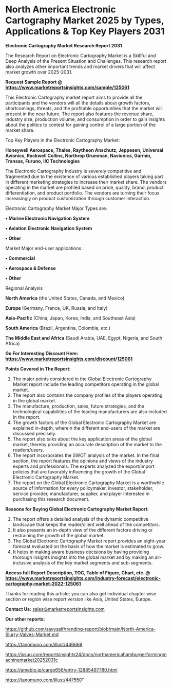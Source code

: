 # North America Electronic Cartography Market 2025 by Types, Applications & Top Key Players 2031

<strong>Electronic Cartography Market Research Report 2031</strong>

The Research Report on Electronic Cartography Market is a Skillful and Deep Analysis of the Present Situation and Challenges. This research report also analyzes other important trends and market drivers that will affect market growth over 2025-2031.

<strong>Request Sample Report @ <a href=https://www.marketreportsinsights.com/sample/125061>https://www.marketreportsinsights.com/sample/125061</a></strong>

This Electronic Cartography market report aims to provide all the participants and the vendors will all the details about growth factors, shortcomings, threats, and the profitable opportunities that the market will present in the near future. The report also features the revenue share, industry size, production volume, and consumption in order to gain insights about the politics to contest for gaining control of a large portion of the market share.

Top Key Players in the Electronic Cartography Market:

<strong>Honeywell Aerospace, Thales, Raytheon Anschutz, Jeppesen, Universal Avionics, Rockwell Collins, Northrop Grumman, Navionics, Garmin, Transas, Furuno, IIC Technologies</strong>

The Electronic Cartography Industry is severely competitive and fragmented due to the existence of various established players taking part in different marketing strategies to increase their market share. The vendors operating in the market are profiled based on price, quality, brand, product differentiation, and product portfolio. The vendors are turning their focus increasingly on product customization through customer interaction.

Electronic Cartography Market Major Types are:

<strong>• Marine Electronic Navigation System

• Aviation Electronic Navigation System

• Other</strong>

Market Major end-user applications :

<strong>• Commercial

• Aerospace & Defense

• Other</strong>

Regional Analysis

</u><strong><b>North America</b></strong> (the United States, Canada, and Mexico)

<strong><b>Europe </b></strong>(Germany, France, UK, Russia, and Italy)

<strong><b>Asia-Pacific</b></strong> (China, Japan, Korea, India, and Southeast Asia)

<strong><b>South America</b></strong> (Brazil, Argentina, Colombia, etc.)

<strong><b>The Middle East and Africa</b></strong> (Saudi Arabia, UAE, Egypt, Nigeria, and South Africa)

<strong>Go For Interesting Discount Here: <a href=https://www.marketreportsinsights.com/discount/125061>https://www.marketreportsinsights.com/discount/125061</a></strong>

<strong>Points Covered in The Report:</strong>
<ol>
  <li>The major points considered in the Global Electronic Cartography Market report include the leading competitors operating in the global market.</li>
  <li>The report also contains the company profiles of the players operating in the global market.</li>
  <li>The manufacture, production, sales, future strategies, and the technological capabilities of the leading manufacturers are also included in the report.</li>
  <li>The growth factors of the Global Electronic Cartography Market are explained in-depth, wherein the different end-users of the market are discussed precisely.</li>
  <li>The report also talks about the key application areas of the global market, thereby providing an accurate description of the market to the readers/users.</li>
  <li>The report incorporates the SWOT analysis of the market. In the final section, the report features the opinions and views of the industry experts and professionals. The experts analyzed the export/import policies that are favorably influencing the growth of the Global Electronic Cartography Market.</li>
  <li>The report on the Global Electronic Cartography Market is a worthwhile source of information for every policymaker, investor, stakeholder, service provider, manufacturer, supplier, and player interested in purchasing this research document.</li>
</ol>
<strong>Reasons for Buying Global Electronic Cartography Market Report:</strong>

<ol>
  <li>The report offers a detailed analysis of the dynamic competitive landscape that keeps the reader/client well ahead of the competitors.</li>
  <li>It also presents an in-depth view of the different factors driving or restraining the growth of the global market.</li>
  <li>The Global Electronic Cartography Market report provides an eight-year forecast evaluated on the basis of how the market is estimated to grow.</li>
  <li>It helps in making aware business decisions by having providing thorough insights insights into the global market and by making an all-inclusive analysis of the key market segments and sub-segments.</li>
</ol>
<strong>Access full Report Description, TOC, Table of Figure, Chart, etc. @ <a href=https://www.marketreportsinsights.com/industry-forecast/electronic-cartography-market-2022-125061>https://www.marketreportsinsights.com/industry-forecast/electronic-cartography-market-2022-125061</a></strong>


Thanks for reading this article; you can also get individual chapter wise section or region wise report version like Asia, United States, Europe.

<strong>Contact Us:</strong>
sales@marketreportsinsights.com

<strong>Our other reports:</strong>

<a href=https://github.com/sayysaif/trending-report/blob/main/North-America-Slurry-Valves-Market.md>https://github.com/sayysaif/trending-report/blob/main/North-America-Slurry-Valves-Market.md</a>

<a href=https://tanomuno.com/illust/446669>https://tanomuno.com/illust/446669</a>

<a href=https://issuu.com/reportsinsights24/docs/northamericahamburgerformingmachinemarket20252031c>https://issuu.com/reportsinsights24/docs/northamericahamburgerformingmachinemarket20252031c</a>

<a href=https://ameblo.jp/cargo656/entry-12885497780.html>https://ameblo.jp/cargo656/entry-12885497780.html</a>

<a href=https://tanomuno.com/illust/447550>https://tanomuno.com/illust/447550</a>"
